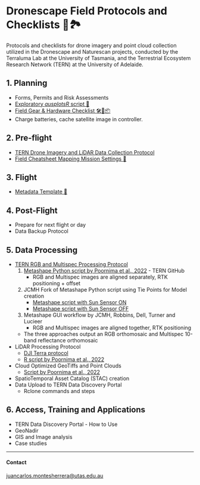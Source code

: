 # Dronescape Field Protocols and Checklists 🚁🏞️

Protocols and checklists for drone imagery and point cloud collection utilized in the Dronescape and Naturescan projects, conducted by the Terraluma Lab at the University of Tasmania, and the Terrestrial Ecosystem Research Network (TERN) at the University of Adelaide.

## 1. Planning

- Forms, Permits and Risk Assessments
- [Exploratory *ausplotsR* script 🔎](Files/ausplotsR_exploratory.R)
- [Field Gear & Hardware Checklist 🛠️🚁📦](Files/TERN-FieldGear-Checklist.md)
- Charge batteries, cache satellite image in controller.

## 2. Pre-flight
- [TERN Drone Imagery and LiDAR Data Collection Protocol](https://www.tern.org.au/data-collection-protocols/)
- [Field Cheatsheet Mapping Mission Settings 🚁](Files/TERN-Mapping-Mission-Settings.md)

## 3. Flight

- [Metadata Template 📝](Files/TERN-Metadata-Drone-Flight.md)

## 4. Post-Flight
- Prepare for next flight or day
- Data Backup Protocol

## 5. Data Processing
- [TERN RGB and Multispec Processing Protocol](https://www.tern.org.au/data-collection-protocols/)
    1. [Metashape Python script by Poornima et al., 2022](https://github.com/ternaustralia/drone_metashape) - TERN GitHub
        - RGB and Multispec images are aligned separately, RTK positioning + offset
    2. JCMH Fork of Metashape Python script using Tie Points for Model creation
        - [Metashape script with Sun Sensor ON](Files/JCMH_metashape_proc.py)
        - [Metashape script with Sun Sensor OFF](Files/JCMH_metashape_proc_nosunsensor.py)
    3. Metashape GUI workflow by JCMH, Robbins, Dell, Turner and Lucieer
        - RGB and Multispec images are aligned together, RTK positioning
    - The three approaches output an RGB orthomosaic and Multispec 10-band reflectance orthomosaic
- LiDAR Processing Protocol
    - [DJI Terra protocol](https://www.tern.org.au/data-collection-protocols/)
    - [R script by Poornima et al., 2022](https://github.com/ternaustralia/drone_lidar)
- Cloud Optimized GeoTiffs and Point Clouds
    - [Script by Poornima et al., 2022](https://github.com/ternaustralia/drone_imagery)
- SpatioTemporal Asset Catalog (STAC) creation
- Data Upload to TERN Data Discovery Portal
    - Rclone commands and steps

## 6. Access, Training and Applications
- TERN Data Discovery Portal - How to Use
- GeoNadir
- GIS and Image analysis
- Case studies

---
#### Contact
juancarlos.montesherrera@utas.edu.au
